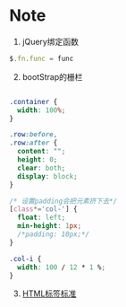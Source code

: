 # Note

1. jQuery绑定函数

  ```javascript
  $.fn.func = func
  ```

2. bootStrap的栅栏
  ```css

  .container {
    width: 100%;
  }

  .row:before,
  .row:after {
    content: "";
    height: 0;
    clear: both;
    display: block;
  }

  /* 设置padding会把元素挤下去*/
  [class*='col-'] {
    float: left;
    min-height: 1px;
    /*padding: 10px;*/ 
  }

  .col-i {
    width: 100 / 12 * 1 %;
  }

  ```
3. [HTML标签标准](https://www.w3.org/TR/html5/dom.html#kinds-of-content)